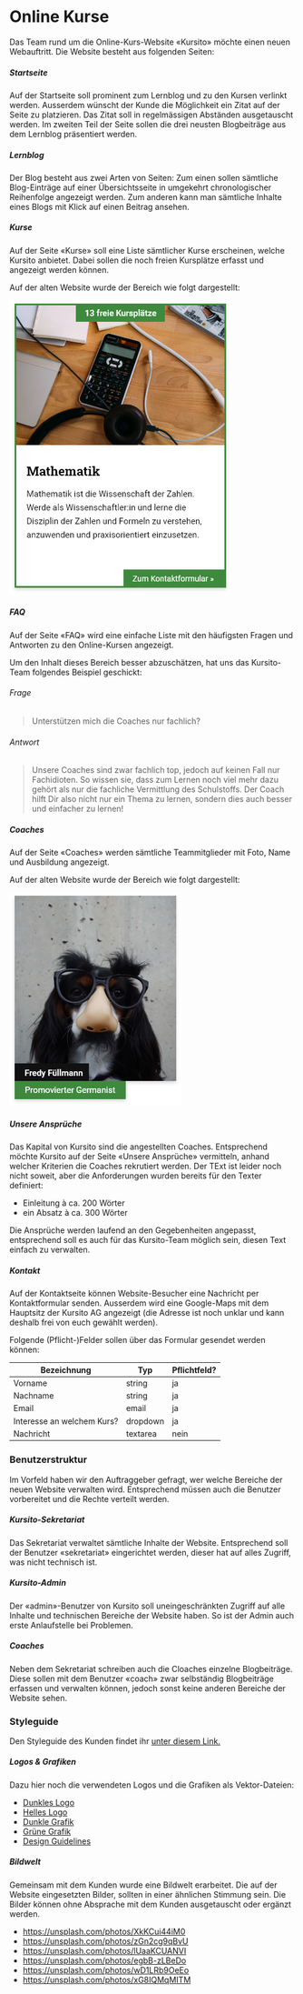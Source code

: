 # Online Kurse
Das Team rund um die Online-Kurs-Website «Kursito» möchte einen neuen Webauftritt. Die Website besteht aus folgenden Seiten:

##### Startseite
Auf der Startseite soll prominent zum Lernblog und zu den Kursen verlinkt werden. Ausserdem wünscht der Kunde die Möglichkeit ein Zitat auf der Seite zu platzieren. Das Zitat soll in regelmässigen Abständen ausgetauscht werden. Im zweiten Teil der Seite sollen die drei neusten Blogbeiträge aus dem Lernblog präsentiert werden. 

##### Lernblog
Der Blog besteht aus zwei Arten von Seiten: Zum einen sollen sämtliche Blog-Einträge auf einer Übersichtsseite in umgekehrt chronologischer Reihenfolge angezeigt werden. Zum anderen kann man sämtliche Inhalte eines Blogs mit Klick auf einen Beitrag ansehen.

##### Kurse
Auf der Seite «Kurse» soll eine Liste sämtlicher Kurse erscheinen, welche Kursito anbietet. Dabei sollen die noch freien Kursplätze erfasst und angezeigt werden können.

Auf der alten Website wurde der Bereich wie folgt dargestellt:

![Darstellung Destination - alte Website](src/old_kursito.png)

##### FAQ
Auf der Seite «FAQ» wird eine einfache Liste mit den häufigsten Fragen und Antworten zu den Online-Kursen angezeigt.

Um den Inhalt dieses Bereich besser abzuschätzen, hat uns das Kursito-Team folgendes Beispiel geschickt:

###### Frage
> Unterstützen mich die Coaches nur fachlich?

###### Antwort
> Unsere Coaches sind zwar fachlich top, jedoch auf keinen Fall nur Fachidioten. So wissen sie, dass zum Lernen noch viel mehr dazu gehört als nur die fachliche Vermittlung des Schulstoffs. Der Coach hilft Dir also nicht nur ein Thema zu lernen, sondern dies auch besser und einfacher zu lernen!

##### Coaches
Auf der Seite «Coaches» werden sämtliche Teammitglieder mit Foto, Name und Ausbildung angezeigt.

Auf der alten Website wurde der Bereich wie folgt dargestellt:

![Darstellung Team - alte Website](src/old_team.png)

##### Unsere Ansprüche
Das Kapital von Kursito sind die angestellten Coaches. Entsprechend möchte Kursito auf der Seite «Unsere Ansprüche» vermitteln, anhand welcher Kriterien die Coaches rekrutiert werden. Der TExt ist leider noch nicht soweit, aber die Anforderungen wurden bereits für den Texter definiert:

* Einleitung à ca. 200 Wörter
* ein Absatz à ca. 300 Wörter

Die Ansprüche werden laufend an den Gegebenheiten angepasst, entsprechend soll es auch für das Kursito-Team möglich sein, diesen Text einfach zu verwalten.

##### Kontakt
Auf der Kontaktseite können Website-Besucher eine Nachricht per Kontaktformular senden. Ausserdem wird eine Google-Maps mit dem Hauptsitz der Kursito AG angezeigt (die Adresse ist noch unklar und kann deshalb frei von euch gewählt werden).

Folgende (Pflicht-)Felder sollen über das Formular gesendet werden können:

| Bezeichnung                       | Typ      | Pflichtfeld? |
|-----------------------------------|----------|-------------|
| Vorname                           | string   | ja          |
| Nachname                          | string   | ja          |
| Email                             | email    | ja          |
| Interesse an welchem Kurs? | dropdown | ja          |
| Nachricht                         | textarea | nein        |

### Benutzerstruktur
Im Vorfeld haben wir den Auftraggeber gefragt, wer welche Bereiche der neuen Website verwalten wird. Entsprechend müssen auch die Benutzer vorbereitet und die Rechte verteilt werden.

##### Kursito-Sekretariat
Das Sekretariat verwaltet sämtliche Inhalte der Website. Entsprechend soll der Benutzer «sekretariat» eingerichtet werden, dieser hat auf alles Zugriff, was nicht technisch ist.

##### Kursito-Admin
Der «admin»-Benutzer von Kursito soll uneingeschränkten Zugriff auf alle Inhalte und technischen Bereiche der Website haben. So ist der Admin auch erste Anlaufstelle bei Problemen.

##### Coaches
Neben dem Sekretariat schreiben auch die Cloaches einzelne Blogbeiträge. Diese sollen mit dem Benutzer «coach» zwar selbständig Blogbeiträge erfassen und verwalten können, jedoch sonst keine anderen Bereiche der Website sehen.

### Styleguide
Den Styleguide des Kunden findet ihr [unter diesem Link.](../src/Styleguide%20Kursito.pdf)

##### Logos & Grafiken
Dazu hier noch die verwendeten Logos und die Grafiken als Vektor-Dateien:

* [Dunkles Logo](src/logo_dark.svg)
* [Helles Logo](src/logo_white.svg)
* [Dunkle Grafik](src/figure_dark.svg)
* [Grüne Grafik](src/figure_green.svg)
* [Design Guidelines](src/guidelines.jpg)

##### Bildwelt
Gemeinsam mit dem Kunden wurde eine Bildwelt erarbeitet. Die auf der Website eingesetzten Bilder, sollten in einer ähnlichen Stimmung sein. Die Bilder können ohne Absprache mit dem Kunden ausgetauscht oder ergänzt werden.

* https://unsplash.com/photos/XkKCui44iM0
* https://unsplash.com/photos/zGn2cg9qBvU
* https://unsplash.com/photos/lUaaKCUANVI
* https://unsplash.com/photos/egbB-zLBeDo
* https://unsplash.com/photos/wD1LRb9OeEo
* https://unsplash.com/photos/xG8IQMqMITM
